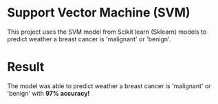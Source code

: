 # Support Vector Machine (SVM)
This project uses the SVM model from Scikit learn (Sklearn) models to predict weather a breast cancer is 'malignant' or 'benign'.
# Result
The model was able to predict weather a breast cancer is 'malignant' or 'benign' with **97% accuracy!**
